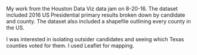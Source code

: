My work from the Houston Data Viz data jam on 8-20-16. The dataset included 2016 US Presidential primary results broken down by candidate and county. The dataset also included a shapefile outlining every county in the US.

I was interested in isolating outsider candidates and seeing which Texas counties voted for them. I used Leaflet for mapping.
